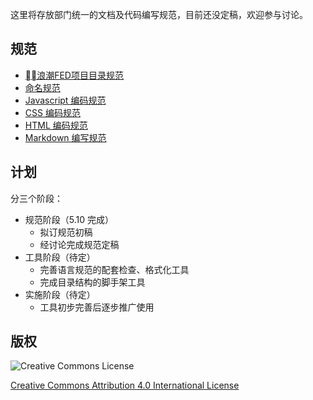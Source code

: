 这里将存放部门统一的文档及代码编写规范，目前还没定稿，欢迎参与讨论。

## 规范

* [浪潮FED项目目录规范](./project.md)
* [命名规范](./name.md)
* [Javascript 编码规范](./javascript.md)
* [CSS 编码规范](./css.md)
* [HTML 编码规范](./html.md)
* [Markdown 编写规范](./markdown.md)

## 计划

分三个阶段：

* 规范阶段（5.10 完成）
    * 拟订规范初稿
    * 经讨论完成规范定稿
* 工具阶段（待定）
    * 完善语言规范的配套检查、格式化工具
    * 完成目录结构的脚手架工具
* 实施阶段（待定）
    * 工具初步完善后逐步推广使用

## 版权

![Creative Commons License](http://i.creativecommons.org/l/by/4.0/88x31.png)

[Creative Commons Attribution 4.0 International License](http://creativecommons.org/licenses/by/4.0/)
